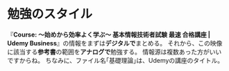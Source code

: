 # 勉強のスタイル
『**Course: ～始めから効率よく学ぶ～ 基本情報技術者試験 最速 合格講座 | Udemy Business**』の情報をまずは**デジタルで**まとめる。
それから、この映像に該当する**参考書**の範囲を**アナログで**勉強する。
情報源は複数あった方がいいですからね。
ちなみに、ファイル名｢基礎理論｣は、Udemyの講座のタイトル。

